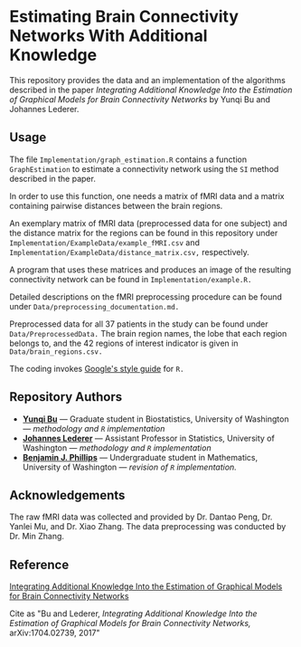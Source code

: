 # Estimating Brain Connectivity Networks With Additional Knowledge

This repository provides the data and an implementation of the algorithms
 described in the paper
*Integrating Additional Knowledge Into the Estimation of Graphical Models for Brain Connectivity Networks* by
Yunqi Bu and Johannes Lederer.

## Usage

The file `Implementation/graph_estimation.R` contains a function `GraphEstimation` to estimate
 a connectivity network using the `SI` method described in the  paper.

In order to use this function, one needs a matrix of fMRI data and a matrix containing
 pairwise distances between the brain regions.

An exemplary matrix of fMRI data (preprocessed data for one subject) and the  distance matrix for the regions can be found in this
repository under `Implementation/ExampleData/example_fMRI.csv` and `Implementation/ExampleData/distance_matrix.csv,` respectively.

A program that uses these matrices and produces an image of the resulting
connectivity network can be found in `Implementation/example.R.`

Detailed descriptions on the fMRI preprocessing procedure can be found under `Data/preprocessing_documentation.md.` 

Preprocessed data for all 37 patients in the study can be found under `Data/PreprocessedData.` The brain region names, the lobe that each region belongs to, and the 42 regions of interest indicator is given in `Data/brain_regions.csv.`

The coding invokes [Google's style guide](https://google.github.io/styleguide/Rguide.xml) for `R.`

## Repository Authors

* **[Yunqi Bu](yunqibu@uw.edu)** &mdash; Graduate student in Biostatistics, University of Washington &mdash; *methodology and `R` implementation*
* **[Johannes Lederer](ledererj@uw.edu)** &mdash; Assistant Professor in Statistics, University of Washington &mdash; *methodology and `R` implementation*
* **[Benjamin J. Phillips](bejphil@uw.edu)** &mdash; Undergraduate student in Mathematics, University of Washington &mdash; *revision of `R` implementation.*

## Acknowledgements

The raw fMRI data was collected and provided by Dr. Dantao Peng, Dr. Yanlei Mu, and Dr. Xiao Zhang. The data preprocessing was conducted by Dr. Min Zhang.

## Reference

[Integrating Additional Knowledge Into the Estimation of Graphical Models for Brain Connectivity Networks](https://arxiv.org/abs/1704.02739)

Cite as "Bu and Lederer, *Integrating Additional Knowledge Into the Estimation of Graphical Models for Brain Connectivity Networks,* arXiv:1704.02739, 2017"



